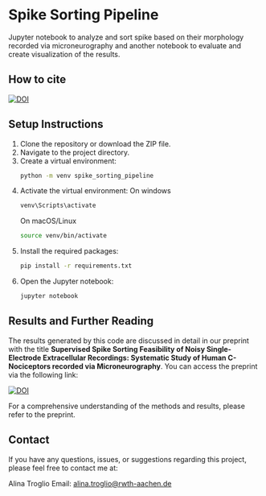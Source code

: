 # Spike Sorting Pipeline
Jupyter notebook to analyze and sort spike based on their morphology recorded via microneurography and another notebook to evaluate and create visualization of the results.

## How to cite

[![DOI](https://zenodo.org/badge/823592712.svg)](https://doi.org/10.5281/zenodo.14552209)

## Setup Instructions

1. Clone the repository or download the ZIP file.
2. Navigate to the project directory.
3. Create a virtual environment:
   ```bash
   python -m venv spike_sorting_pipeline
4. Activate the virtual environment:
   On windows
   ```bash
   venv\Scripts\activate
   ```
   On macOS/Linux
   ```bash
   source venv/bin/activate
   ```
5. Install the required packages:
    ```bash
    pip install -r requirements.txt
    ```
6. Open the Jupyter notebook:
     ```bash
    jupyter notebook
    ```

## Results and Further Reading

The results generated by this code are discussed in detail in our preprint with the title <b>Supervised Spike Sorting Feasibility of Noisy Single-Electrode Extracellular Recordings: Systematic Study of Human C-Nociceptors recorded via Microneurography</b>. You can access the preprint via the following link:

<!--[Link Text](URL) -->
[![DOI](https://img.shields.io/badge/DOI-10.1101%2F2024.12.31.630860-red)](https://doi.org/10.1101/2024.12.31.630860 )
<!--[Preprint](https://www.biorxiv.org/content/10.1101/2024.12.31.630860v1.full)-->

For a comprehensive understanding of the methods and results, please refer to the preprint.

## Contact
If you have any questions, issues, or suggestions regarding this project, please feel free to contact me at:

Alina Troglio
Email: alina.troglio@rwth-aachen.de
